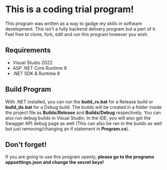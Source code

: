 # This is a coding trial program!

This program was written as a way to gadge my skills in software development. This isn't a fully backend delivery program but a part of it. Feel free to clone, fork, edit and run this program however you wish.


## Requirements

* Visual Studio 2022
* ASP .NET Core Runtime 8
* .NET SDK & Runtime 8

## Build Program

With .NET installed, you can run the **build_rs.bat** for a Release build or **build_ds.bat** for a Debug build. The builds will be created in a folder inside the project file as **Builds/Release** and **Builds/Debug** respectively.
You can also run debug builds in Visual Studio. In the IDE, you will also get the Swagger API debug page as well (This can also be ran in the builds as well but just removing/changing an if statement in **Program.cs**).

## Don't forget!

If you are going to use this program openly, **please go to the programs appsettings.json and change the secret keys!**